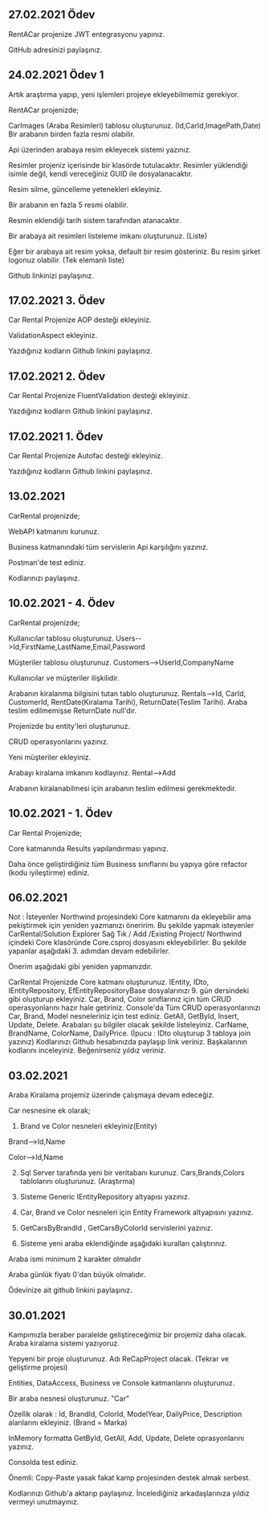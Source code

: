 ## 27.02.2021 Ödev

RentACar projenize JWT entegrasyonu yapınız.

GitHub adresinizi paylaşınız.

## 24.02.2021 Ödev 1
Artık araştırma yapıp, yeni işlemleri projeye ekleyebilmemiz gerekiyor.

RentACar projenizde;

CarImages (Araba Resimleri) tablosu oluşturunuz. (Id,CarId,ImagePath,Date) Bir arabanın birden fazla resmi olabilir.

Api üzerinden arabaya resim ekleyecek sistemi yazınız.

Resimler projeniz içerisinde bir klasörde tutulacaktır. Resimler yüklendiği isimle değil, kendi vereceğiniz GUID ile dosyalanacaktır.

Resim silme, güncelleme yetenekleri ekleyiniz.

Bir arabanın en fazla 5 resmi olabilir.

Resmin eklendiği tarih sistem tarafından atanacaktır.

Bir arabaya ait resimleri listeleme imkanı oluşturunuz. (Liste)

Eğer bir arabaya ait resim yoksa, default bir resim gösteriniz. Bu resim şirket logonuz olabilir. (Tek elemanlı liste)

Github linkinizi paylaşınız.

## 17.02.2021 3. Ödev

Car Rental Projenize AOP desteği ekleyiniz.

ValidationAspect ekleyiniz.

Yazdığınız kodların Github linkini paylaşınız.


## 17.02.2021 2. Ödev

Car Rental Projenize FluentValidation desteği ekleyiniz.

Yazdığınız kodların Github linkini paylaşınız.

## 17.02.2021 1. Ödev

Car Rental Projenize Autofac desteği ekleyiniz.

Yazdığınız kodların Github linkini paylaşınız.

## 13.02.2021

CarRental projenizde;

WebAPI katmanını kurunuz.

Business katmanındaki tüm servislerin Api karşılığını yazınız.

Postman'de test ediniz.

Kodlarınızı paylaşınız.


## 10.02.2021 - 4. Ödev

CarRental projenizde;

Kullanıcılar tablosu oluşturunuz. Users-->Id,FirstName,LastName,Email,Password

Müşteriler tablosu oluşturunuz. Customers-->UserId,CompanyName

Kullanıcılar ve müşteriler ilişkilidir.

Arabanın kiralanma bilgisini tutan tablo oluşturunuz. Rentals-->Id, CarId, CustomerId, RentDate(Kiralama Tarihi), ReturnDate(Teslim Tarihi). Araba teslim edilmemişse ReturnDate null'dır.

Projenizde bu entity'leri oluşturunuz.

CRUD operasyonlarını yazınız.

Yeni müşteriler ekleyiniz.

Arabayı kiralama imkanını kodlayınız. Rental-->Add

Arabanın kiralanabilmesi için arabanın teslim edilmesi gerekmektedir.

## 10.02.2021 - 1. Ödev

Car Rental Projenizde;

Core katmanında Results yapılandırması yapınız.

Daha önce geliştirdiğiniz tüm Business sınıflarını bu yapıya göre refactor (kodu iyileştirme) ediniz.

## 06.02.2021

Not : İsteyenler Northwind projesindeki Core katmanını da ekleyebilir ama pekiştirmek için yeniden yazmanızı öneririm. Bu şekilde yapmak isteyenler CarRental/Solution Explorer Sağ Tık / Add /Existing Project/ Northwind içindeki Core klasöründe Core.csproj dosyasını ekleyebilirler. Bu şekilde yapanlar aşağıdaki 3. adımdan devam edebilirler.

Önerim aşağıdaki gibi yeniden yapmanızdır.

CarRental Projenizde Core katmanı oluşturunuz.
IEntity, IDto, IEntityRepository, EfEntityRepositoryBase dosyalarınızı 9. gün dersindeki gibi oluşturup ekleyiniz.
Car, Brand, Color sınıflarınız için tüm CRUD operasyonlarını hazır hale getiriniz.
Console'da Tüm CRUD operasyonlarınızı Car, Brand, Model nesneleriniz için test ediniz. GetAll, GetById, Insert, Update, Delete.
Arabaları şu bilgiler olacak şekilde listeleyiniz. CarName, BrandName, ColorName, DailyPrice. (İpucu : IDto oluşturup 3 tabloya join yazınız)
Kodlarınızı Github hesabınızda paylaşıp link veriniz.
Başkalarının kodlarını inceleyiniz. Beğenirseniz yıldız veriniz.


## 03.02.2021
Araba Kiralama projemiz üzerinde çalışmaya devam edeceğiz.

Car nesnesine ek olarak;

1) Brand ve Color nesneleri ekleyiniz(Entity)

Brand-->Id,Name

Color-->Id,Name

2) Sql Server tarafında yeni bir veritabanı kurunuz. Cars,Brands,Colors tablolarını oluşturunuz. (Araştırma)

3) Sisteme Generic IEntityRepository altyapısı yazınız.

4) Car, Brand ve Color nesneleri için Entity Framework altyapısını yazınız.

5) GetCarsByBrandId , GetCarsByColorId servislerini yazınız.

6) Sisteme yeni araba eklendiğinde aşağıdaki kuralları çalıştırınız.

Araba ismi minimum 2 karakter olmalıdır

Araba günlük fiyatı 0'dan büyük olmalıdır.

Ödevinize ait github linkini paylaşınız.

## 30.01.2021
Kampımızla beraber paralelde geliştireceğimiz bir projemiz daha olacak. Araba kiralama sistemi yazıyoruz.

Yepyeni bir proje oluşturunuz. Adı ReCapProject olacak. (Tekrar ve geliştirme projesi)

Entities, DataAccess, Business ve Console katmanlarını oluşturunuz.

Bir araba nesnesi oluşturunuz. "Car"

Özellik olarak : Id, BrandId, ColorId, ModelYear, DailyPrice, Description alanlarını ekleyiniz. (Brand = Marka)

InMemory formatta GetById, GetAll, Add, Update, Delete oprasyonlarını yazınız.

Consolda test ediniz.

Önemli: Copy-Paste yasak fakat kamp projesinden destek almak serbest.

Kodlarınızı Github'a aktarıp paylaşınız. İncelediğiniz arkadaşlarınıza yıldız vermeyi unutmayınız.
